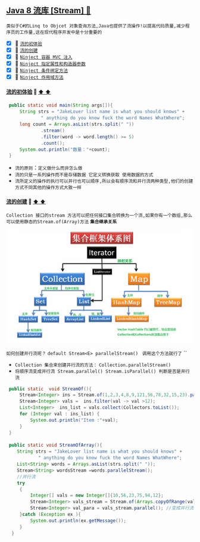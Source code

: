 <a id="top" href="#top"> Java 8 流库 [Stream] :maple_leaf:</a> 
----
`类似于C#的Linq to Objcet 对象查询方法,Java也提供了流操作!以提高代码质量,减少程序员的工作量,这在现代程序开发中是十分重要的`

- [x] :maple_leaf: <a href="#ClassJieOu">`流的初体验`</a>
- [x] :maple_leaf: <a href="#Ninject">`流的创建`</a>
- [x] :maple_leaf: <a href="#MVCNinject">`Ninject 容器 MVC 注入`</a>
- [x] :maple_leaf: <a href="#NinjectPropertyConstructor">`Ninject 指定属性和构造器参数`</a>
- [x] :maple_leaf: <a href="#NinjectWhenFunction">`Ninject 条件绑定方法`</a>
- [x] :maple_leaf: <a href="#NinjectScopeFunction">`Ninject 作用域方法`</a>

####  <a id="ClassJieOu" href="#ClassJieOu">流的初体验</a>  :star2: <a href="#top"> :arrow_up:  :arrow_up:</a>
```java
 public static void main(String args[]){
     String strs = "JakeLover list name is what you should knows" +
             " anything do you know fuck the word Names WhatWhere";
     long count = Arrays.asList(strs.split(" "))
             .stream()
             .filter(word -> word.length() >= 5)
             .count();
     System.out.println("数量："+count);
 }
```
* `流的原则`：`定义做什么而非怎么做`
* `流的只是一系列操作而不是存储数据 它定义转换获取 使用数据的方式`
* `流所定义的操作的执行可以并行也可以顺序,所以会有顺序流和并行流两种类型,他们的创建方式不同其他的操作方式大致一样`
####  <a id="Ninject" href="#Ninject">流的创建</a> :star2: <a href="#top"> :arrow_up:  :arrow_up:</a>
`Collection 接口的stream 方法可以把任何接口集合转换为一个流,如果你有一个数组,那么可以使用静态的Stream.of(Array)方法` **`集合继承关系`**

![集合接口继承](/Image/Collection.png)

`如何创建并行流呢？` `default Stream<E> parallelStream() ` `调用这个方法就行了` ``
* `Collection 集合来创建并行流的方法：`  `Collection.parallelStream()`
* `将顺序流变成并行流 Stream.parallel() Stream.isParallel() 判断是否是并行流`

```java
 public static  void StreamOf(){
     Stream<Integer> ins = Stream.of(1,2,3,4,8,9,121,56,78,32,15,23).parallel();//变成并行流
     Stream<Integer> vals =  ins.filter(val -> val >12);
     List<Integer>  ins_list = vals.collect(Collectors.toList());
     for (Integer val : ins_list) {
         System.out.println("Item :"+val);
     }
 }

 public static void StreamOfArray(){
    String strs = "JakeLover list name is what you should knows" +
            " anything do you know fuck the word Names WhatWhere";
    List<String> words = Arrays.asList(strs.split(" "));
    Stream<String> wordsStream =words.parallelStream();
    //并行流
    try
     {
         Integer[] vals = new Integer[]{10,56,23,75,94,12};
         Stream<Integer> vals_stream = Stream.of(Arrays.copyOfRange(vals, 2, 7)); //从一个数组中截图部分值组成流
         Stream<Integer> val_para = vals_stream.parallel(); //变成并行流
     }catch (Exception ex ){
         System.out.println(ex.getMessage());
     }
  }
```
